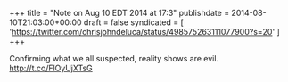 +++
title = "Note on Aug 10 EDT 2014 at 17:3"
publishdate = 2014-08-10T21:03:00+00:00
draft = false
syndicated = [ 'https://twitter.com/chrisjohndeluca/status/498575263111077900?s=20' ]
+++

Confirming what we all suspected, reality shows are evil. http://t.co/FlOyUjXTsG
